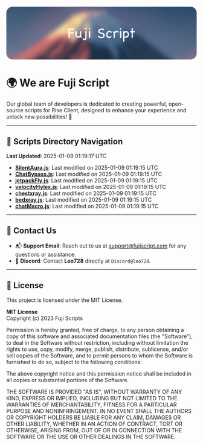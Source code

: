 ![Banner](.github/b.webp)

# 🌍 **We are Fuji Script**

Our global team of developers is dedicated to creating powerful, open-source scripts for Rise Client, designed to enhance your experience and unlock new possibilities! 🌟

---
<!-- SCRIPTS_NAVIGATION_START -->
## 📂 **Scripts Directory Navigation**

**Last Updated**: 2025-01-09 01:19:17 UTC

- **[SilentAura.js](scripts/SilentAura.js)**: Last modified on 2025-01-09 01:19:15 UTC
- **[ChatBypass.js](scripts/ChatBypass.js)**: Last modified on 2025-01-09 01:19:15 UTC
- **[jetpackFly.js](scripts/jetpackFly.js)**: Last modified on 2025-01-09 01:19:15 UTC
- **[velocityHylex.js](scripts/velocityHylex.js)**: Last modified on 2025-01-09 01:19:15 UTC
- **[chestxray.js](scripts/chestxray.js)**: Last modified on 2025-01-09 01:19:15 UTC
- **[bedxray.js](scripts/bedxray.js)**: Last modified on 2025-01-09 01:19:15 UTC
- **[chatMacro.js](scripts/chatMacro.js)**: Last modified on 2025-01-09 01:19:15 UTC

<!-- SCRIPTS_NAVIGATION_END -->

---

## 💬 **Contact Us**  
- 📬 **Support Email**: Reach out to us at [support@fujiscript.com](mailto:support@fujiscript.com) for any questions or assistance.  
- 💬 **Discord**: Contact **Leo728** directly at `Discord@leo728`.

---

## 📜 **License**

This project is licensed under the MIT License.  

**MIT License**  
Copyright (c) 2023 Fuji Scripts  

Permission is hereby granted, free of charge, to any person obtaining a copy of this software and associated documentation files (the "Software"), to deal in the Software without restriction, including without limitation the rights to use, copy, modify, merge, publish, distribute, sublicense, and/or sell copies of the Software, and to permit persons to whom the Software is furnished to do so, subject to the following conditions:  

The above copyright notice and this permission notice shall be included in all copies or substantial portions of the Software.  

THE SOFTWARE IS PROVIDED "AS IS", WITHOUT WARRANTY OF ANY KIND, EXPRESS OR IMPLIED, INCLUDING BUT NOT LIMITED TO THE WARRANTIES OF MERCHANTABILITY, FITNESS FOR A PARTICULAR PURPOSE AND NONINFRINGEMENT. IN NO EVENT SHALL THE AUTHORS OR COPYRIGHT HOLDERS BE LIABLE FOR ANY CLAIM, DAMAGES OR OTHER LIABILITY, WHETHER IN AN ACTION OF CONTRACT, TORT OR OTHERWISE, ARISING FROM, OUT OF OR IN CONNECTION WITH THE SOFTWARE OR THE USE OR OTHER DEALINGS IN THE SOFTWARE.  
